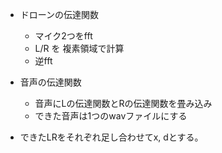 - ドローンの伝達関数
  - マイク2つをfft
  - L/R を 複素領域で計算
  - 逆fft

- 音声の伝達関数
  - 音声にLの伝達関数とRの伝達関数を畳み込み
  - できた音声は1つのwavファイルにする

- できたLRをそれぞれ足し合わせてx, dとする。